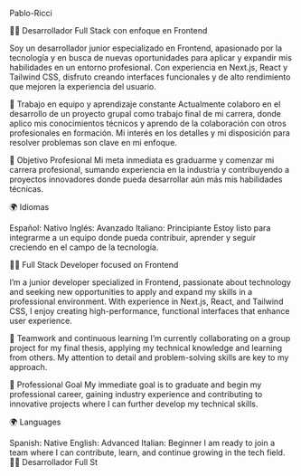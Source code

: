 Pablo-Ricci

👨‍💻 Desarrollador Full Stack con enfoque en Frontend

Soy un desarrollador junior especializado en Frontend, apasionado por la tecnología y en busca de nuevas oportunidades para aplicar y expandir mis habilidades en un entorno profesional. Con experiencia en Next.js, React y Tailwind CSS, disfruto creando interfaces funcionales y de alto rendimiento que mejoren la experiencia del usuario.

🤝 Trabajo en equipo y aprendizaje constante Actualmente colaboro en el desarrollo de un proyecto grupal como trabajo final de mi carrera, donde aplico mis conocimientos técnicos y aprendo de la colaboración con otros profesionales en formación. Mi interés en los detalles y mi disposición para resolver problemas son clave en mi enfoque.

🎯 Objetivo Profesional Mi meta inmediata es graduarme y comenzar mi carrera profesional, sumando experiencia en la industria y contribuyendo a proyectos innovadores donde pueda desarrollar aún más mis habilidades técnicas.

🌍 Idiomas

Español: Nativo Inglés: Avanzado Italiano: Principiante Estoy listo para integrarme a un equipo donde pueda contribuir, aprender y seguir creciendo en el campo de la tecnología.

👨‍💻 Full Stack Developer focused on Frontend

I’m a junior developer specialized in Frontend, passionate about technology and seeking new opportunities to apply and expand my skills in a professional environment. With experience in Next.js, React, and Tailwind CSS, I enjoy creating high-performance, functional interfaces that enhance user experience.

🤝 Teamwork and continuous learning I’m currently collaborating on a group project for my final thesis, applying my technical knowledge and learning from others. My attention to detail and problem-solving skills are key to my approach.

🎯 Professional Goal My immediate goal is to graduate and begin my professional career, gaining industry experience and contributing to innovative projects where I can further develop my technical skills.

🌍 Languages

Spanish: Native English: Advanced Italian: Beginner I am ready to join a team where I can contribute, learn, and continue growing in the tech field.👨‍💻 Desarrollador Full St
